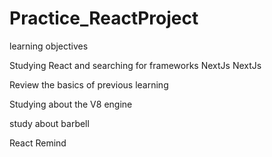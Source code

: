# Practice_ReactProject

learning objectives

Studying React and searching for frameworks
  NextJs
  NextJs

Review the basics of previous learning

Studying about the V8 engine

study about barbell

React Remind

